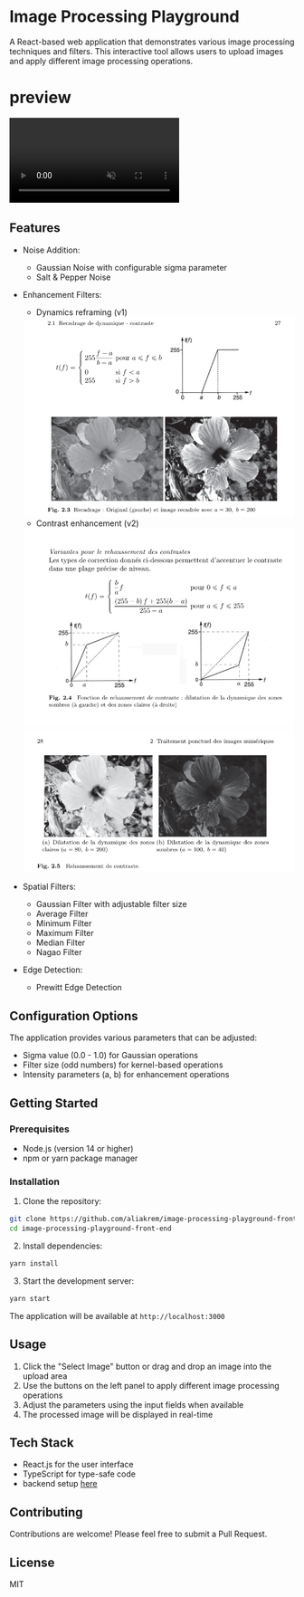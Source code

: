 # Image Processing Playground

A React-based web application that demonstrates various image processing techniques and filters. This interactive tool allows users to upload images and apply different image processing operations.


# preview 

<video autoplay loop muted playsinline>
  <source src="resources/Screencast from 2024-12-17 15-56-28.webm" type="video/webm">
</video>


## Features
- Noise Addition:
  - Gaussian Noise with configurable sigma parameter
  - Salt & Pepper Noise
- Enhancement Filters:
  - Dynamics reframing (v1)

  <img src="resources/Screenshot from 2024-12-17 13-42-53.png" /> 

  - Contrast enhancement (v2)
  
  <img src="resources/Screenshot from 2024-12-17 13-43-19.png"   />
  <img src="resources/Screenshot from 2024-12-17 13-43-36.png"   />

- Spatial Filters:
  - Gaussian Filter with adjustable filter size
  - Average Filter
  - Minimum Filter
  - Maximum Filter
  - Median Filter
  - Nagao Filter
- Edge Detection:
  - Prewitt Edge Detection

## Configuration Options

The application provides various parameters that can be adjusted:
- Sigma value (0.0 - 1.0) for Gaussian operations
- Filter size (odd numbers) for kernel-based operations
- Intensity parameters (a, b) for enhancement operations

## Getting Started

### Prerequisites
- Node.js (version 14 or higher)
- npm or yarn package manager

### Installation

1. Clone the repository:
```bash
git clone https://github.com/aliakrem/image-processing-playground-front-end.git
cd image-processing-playground-front-end
```

2. Install dependencies:
```bash
yarn install
```

3. Start the development server:
```bash
yarn start
```

The application will be available at `http://localhost:3000`

## Usage

1. Click the "Select Image" button or drag and drop an image into the upload area
2. Use the buttons on the left panel to apply different image processing operations
3. Adjust the parameters using the input fields when available
4. The processed image will be displayed in real-time

## Tech Stack

- React.js for the user interface
- TypeScript for type-safe code
- backend setup  [here](https://github.com/AliAkrem/image-processing-playground-back-end)

## Contributing

Contributions are welcome! Please feel free to submit a Pull Request.

## License

MIT
